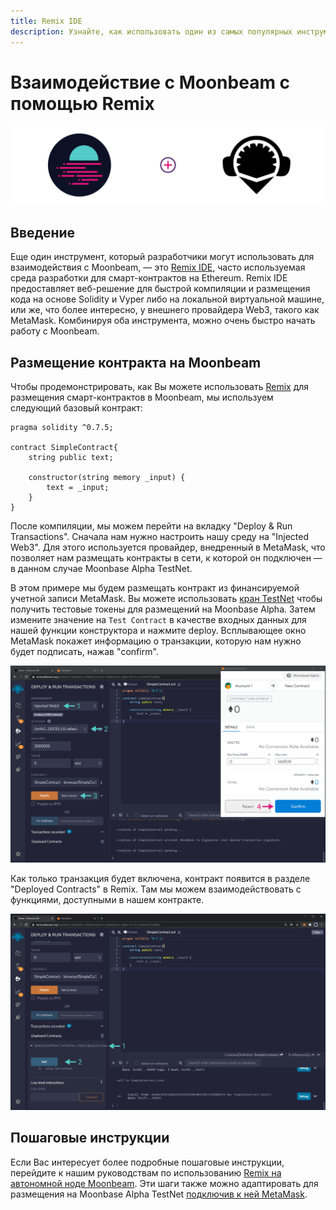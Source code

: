 ```yaml
---
title: Remix IDE
description: Узнайте, как использовать один из самых популярных инструментов разработчика Ethereum, Remix IDE, для взаимодействия с Moonbeam.
---
```


# Взаимодействие с Moonbeam с помощью Remix

![Вступительная диаграмма](/images/integrations/integrations-remix-banner.png)

## Введение

Еще один инструмент, который разработчики могут использовать для взаимодействия с Moonbeam, — это [Remix IDE](https://remix.ethereum.org/), часто используемая среда разработки для смарт-контрактов на Ethereum. Remix IDE предоставляет веб-решение для быстрой компиляции и размещения кода на основе Solidity и Vyper либо на локальной виртуальной машине, или же, что более интересно, у внешнего провайдера Web3, такого как MetaMask. Комбинируя оба инструмента, можно очень быстро начать работу с Moonbeam.

## Размещение контракта на Moonbeam

Чтобы продемонстрировать, как Вы можете использовать [Remix](https://remix.ethereum.org/) для размещения смарт-контрактов в Moonbeam, мы используем следующий базовый контракт:

```solidity
pragma solidity ^0.7.5;

contract SimpleContract{
    string public text;
    
    constructor(string memory _input) {
        text = _input;
    }
}
```

После компиляции, мы можем перейти на вкладку "Deploy & Run Transactions". Сначала нам нужно настроить нашу среду на "Injected Web3". Для этого используется провайдер, внедренный в MetaMask, что позволяет нам размещать контракты в сети, к которой он подключен — в данном случае Moonbase Alpha TestNet.

В этом примере мы будем размещать контракт из финансируемой учетной записи MetaMask. Вы можете использовать [кран TestNet](/getting-started/moonbase/faucet/) чтобы получить тестовые токены для размещений на Moonbase Alpha. Затем измените значение на `Test Contract` в качестве входных данных для нашей функции конструктора и нажмите deploy. Всплывающее окно MetaMask покажет информацию о транзакции, которую нам нужно будет подписать, нажав "confirm".


![Размещение контракта](/images/remix/integrations-remix-1.png)

Как только транзакция будет включена, контракт появится в разделе "Deployed Contracts" в Remix. Там мы можем взаимодействовать с функциями, доступными в нашем контракте.

![Взаимодействовать с контрактом](/images/remix/integrations-remix-2.png)

## Пошаговые инструкции

Если Вас интересует более подробные пошаговые инструкции, перейдите к нашим руководствам по использованию [Remix на автономной ноде Moonbeam](/getting-started/local-node/using-remix/). Эти шаги также можно адаптировать для размещения на Moonbase Alpha TestNet [подключив к ней MetaMask](/getting-started/moonbase/metamask/).

